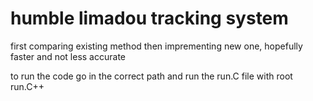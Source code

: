 # humble limadou tracking system 

first comparing existing method then imprementing new one, hopefully faster and not less accurate

to run the code go in the correct path and run the run.C file with root run.C++ 